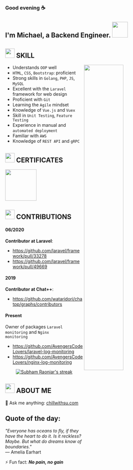 ### Good evening ☕
<h2>I'm Michael, a Backend Engineer. <img src="https://media.giphy.com/media/mGcNjsfWAjY5AEZNw6/giphy.gif" width="50"></h2>

## <img src="https://emojis.slackmojis.com/emojis/images/1588315024/8823/hyperkitty.gif?1588315024" width="30" /> SKILL
<a href="https://metrics.lecoq.io/ouuan?template=classic"><img align="right" width="50%" src="https://github-readme-stats.vercel.app/api?username=Kenini1805&show_icons=true&theme=synthwave"></a>

- Understands <code>OOP</code> well<br>
- <code>HTML</code>, <code>CSS</code>, <code>Bootstrap</code>: proficient<br>
- Strong skills in <code>Golang</code>, <code>PHP</code>, <code>JS</code>, <code>MySQL</code><br>
- Excellent with the <code>Laravel</code> framework for web design<br>
- Proficient with <code>Git</code><br>
- Learning the <code>Agile</code> mindset<br>
- Knowledge of <code>Vue.js</code> and <code>Vuex</code><br>
- Skill in <code>Unit Testing</code>, <code>Feature Testing</code><br>
- Experience in manual and <code>automated deployment</code><br>
- Familiar with <code>AWS</code><br>
- Knowledge of <code>REST API</code> and <code>gRPC</code>

## <img src="https://emojis.slackmojis.com/emojis/images/1643515721/17468/homersimpson-pbjdance.gif?1643515721" width="30" /> CERTIFICATES
<img src="https://images.viblo.asia/1f5d99d1-8cb7-4d82-a627-d6934d20d94b.png" width="100" />

## <img src="https://images.viblo.asia/a22cc9ed-e446-4eae-ad55-1ddf8afbaa54.gif" width="30" /> CONTRIBUTIONS

#### 06/2020
<strong>Contributor at Laravel</strong>:
- https://github.com/laravel/framework/pull/33278
- https://github.com/laravel/framework/pull/49669

#### 2019
<strong>Contributor at Chat++</strong>:
- https://github.com/wataridori/chatpp/graphs/contributors

#### Present
Owner of packages <code>Laravel monitoring</code> and <code>Nginx monitoring</code>
- https://github.com/AvengersCodeLovers/laravel-log-monitoring
- https://github.com/AvengersCodeLovers/nginx-log-monitoring

<p align="center">
<a href="https://github.com/Kenini1805/github-readme-streak-stats">
<img title="🔥 Get streak stats for your profile at git.io/streak-stats" alt="Subham Raoniar's streak" src="https://github-readme-streak-stats.herokuapp.com/?user=Kenini1805&theme=synthwave"/>
</a>
</p>

## <img src="https://i.imgur.com/g4uAchW.gif" width="30" /> ABOUT ME
💬 Ask me anything: <a href="https://chillwithsu.com/">chillwithsu.com</a>
## Quote of the day:
<em>&quot;Everyone has oceans to fly, if they have the heart to do it. Is it reckless? Maybe. But what do dreams know of boundaries.&quot;</em> <br>
— Amelia Earhart

⚡ Fun fact: <em><strong>No pain, no gain</strong></em>
